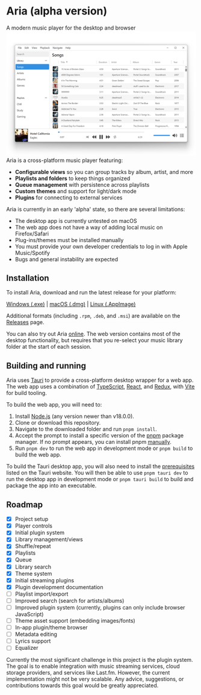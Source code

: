 # Aria (alpha version)

A modern music player for the desktop and browser
![Screenshot of app](image.png)
Aria is a cross-platform music player featuring:

- **Configurable views** so you can group tracks by album, artist, and more
- **Playlists and folders** to keep things organized
- **Queue management** with persistence across playlists
- **Custom themes** and support for light/dark mode
- **Plugins** for connecting to external services

Aria is currently in an early 'alpha' state, so there are several limitations:

- The desktop app is currently untested on macOS
- The web app does not have a way of adding local music on Firefox/Safari
- Plug-ins/themes must be installed manually
- You must provide your own developer credentials to log in with Apple Music/Spotify
- Bugs and general instability are expected

## Installation

To install Aria, download and run the latest release for your platform:

[Windows (.exe)](https://github.com/aria-player/aria/releases/latest/download/aria_x64-setup.exe) | [macOS (.dmg)](https://github.com/aria-player/aria/releases/latest/download/aria_universal.dmg) | [Linux (.AppImage)](https://github.com/aria-player/aria/releases/latest/download/aria_amd64.AppImage)

Additional formats (including `.rpm`, `.deb`, and `.msi`) are available on the [Releases](https://github.com/aria-player/aria/releases/) page.

You can also try out Aria [online](https://aria-player.github.io/aria/). The web version contains most of the desktop functionality, but requires that you re-select your music library folder at the start of each session.

## Building and running

Aria uses [Tauri](https://v1.tauri.app/) to provide a cross-platform desktop wrapper for a web app. The web app uses a combination of [TypeScript](https://www.typescriptlang.org/), [React](https://react.dev/), and [Redux](https://redux.js.org/), with [Vite](https://vite.dev/) for build tooling.

To build the web app, you will need to:

1. Install [Node.js](https://nodejs.org/) (any version newer than v18.0.0).
2. Clone or download this repository.
3. Navigate to the downloaded folder and run `pnpm install`.
4. Accept the prompt to install a specific version of the [pnpm](https://pnpm.io/) package manager. If no prompt appears, you can install pnpm [manually](https://pnpm.io/installation).
5. Run `pnpm dev` to run the web app in development mode or `pnpm build` to build the web app.

To build the Tauri desktop app, you will also need to install the [prerequisites](https://v1.tauri.app/v1/guides/getting-started/prerequisites) listed on the Tauri website. You will then be able to use `pnpm tauri dev` to run the desktop app in development mode or `pnpm tauri build` to build and package the app into an executable.

## Roadmap

- [x] Project setup
- [x] Player controls
- [x] Initial plugin system
- [x] Library management/views
- [x] Shuffle/repeat
- [x] Playlists
- [x] Queue
- [x] Library search
- [x] Theme system
- [x] Initial streaming plugins
- [x] Plugin development documentation
- [ ] Playlist import/export
- [ ] Improved search (search for artists/albums)
- [ ] Improved plugin system (currently, plugins can only include browser JavaScript)
- [ ] Theme asset support (embedding images/fonts)
- [ ] In-app plugin/theme browser
- [ ] Metadata editing
- [ ] Lyrics support
- [ ] Equalizer

Currently the most significant challenge in this project is the plugin system. The goal is to enable integration with music streaming services, cloud storage providers, and services like Last.fm. However, the current implementation might not be very scalable. Any advice, suggestions, or contributions towards this goal would be greatly appreciated.
